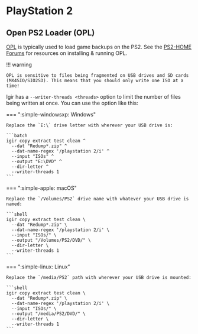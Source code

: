 # PlayStation 2

## Open PS2 Loader (OPL)

[OPL](https://github.com/ps2homebrew/Open-PS2-Loader) is typically used to load game backups on the PS2. See the [PS2-HOME Forums](https://www.ps2-home.com/forum/viewforum.php?f=50) for resources on installing & running OPL.

!!! warning

    OPL is sensitive to files being fragmented on USB drives and SD cards (MX4SIO/SIO2SD). This means that you should only write one ISO at a time!

Igir has a `--writer-threads <threads>` option to limit the number of files being written at once. You can use the option like this:

=== ":simple-windowsxp: Windows"

    Replace the `E:\` drive letter with wherever your USB drive is:

    ```batch
    igir copy extract test clean ^
      --dat "Redump*.zip" ^
      --dat-name-regex '/playstation 2/i' ^
      --input "ISOs" ^
      --output "E:\DVD" ^
      --dir-letter ^
      --writer-threads 1
    ```

=== ":simple-apple: macOS"

    Replace the `/Volumes/PS2` drive name with whatever your USB drive is named:

    ```shell
    igir copy extract test clean \
      --dat "Redump*.zip" \
      --dat-name-regex '/playstation 2/i' \
      --input "ISOs/" \
      --output "/Volumes/PS2/DVD/" \
      --dir-letter \
      --writer-threads 1
    ```

=== ":simple-linux: Linux"

    Replace the `/media/PS2` path with wherever your USB drive is mounted:

    ```shell
    igir copy extract test clean \
      --dat "Redump*.zip" \
      --dat-name-regex '/playstation 2/i' \
      --input "ISOs/" \
      --output "/media/PS2/DVD/" \
      --dir-letter \
      --writer-threads 1
    ```
